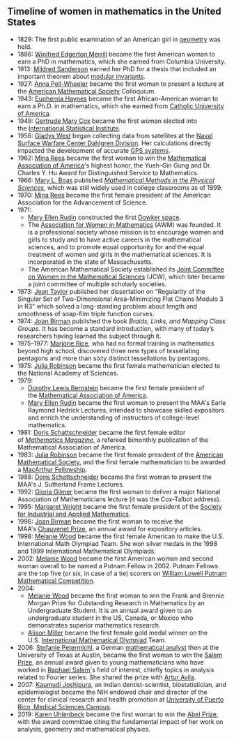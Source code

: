 <h2> Timeline of women in mathematics in the United States</h2>
<ul>
<li>1829: The first public examination of an American girl in&nbsp;<a title="Geometry" href="https://en.wikipedia.org/wiki/Geometry">geometry</a>&nbsp;was held.<sup id="cite_ref-1" class="reference"></sup></li>
<li>1886:&nbsp;<a title="Winifred Edgerton Merrill" href="https://en.wikipedia.org/wiki/Winifred_Edgerton_Merrill">Winifred Edgerton Merrill</a>&nbsp;became the first American woman to earn a PhD in mathematics, which she earned from Columbia University.</li>
<li>1913:&nbsp;<a title="Mildred Sanderson" href="https://en.wikipedia.org/wiki/Mildred_Sanderson">Mildred Sanderson</a>&nbsp;earned her PhD for a thesis that included an important theorem about&nbsp;<a title="Modular invariant theory" href="https://en.wikipedia.org/wiki/Modular_invariant_theory">modular invariants</a>.<sup id="cite_ref-agnesscott_3-0" class="reference"></sup></li>
<li>1927:&nbsp;<a title="Anna Johnson Pell Wheeler" href="https://en.wikipedia.org/wiki/Anna_Johnson_Pell_Wheeler">Anna Pell-Wheeler</a>&nbsp;became the first woman to present a lecture at the&nbsp;<a title="American Mathematical Society" href="https://en.wikipedia.org/wiki/American_Mathematical_Society">American Mathematical Society</a>&nbsp;Colloquium.<sup id="cite_ref-agnesscott2_4-0" class="reference"></sup></li>
<li>1943:&nbsp;<a title="Euphemia Haynes" href="https://en.wikipedia.org/wiki/Euphemia_Haynes">Euphemia Haynes</a>&nbsp;became the first African-American woman to earn a Ph.D. in mathematics, which she earned from&nbsp;<a class="mw-redirect" title="The Catholic University of America" href="https://en.wikipedia.org/wiki/The_Catholic_University_of_America">Catholic University of America</a>.<sup id="cite_ref-buffalo_5-0" class="reference"></sup></li>
<li>1949:&nbsp;<a title="Gertrude Mary Cox" href="https://en.wikipedia.org/wiki/Gertrude_Mary_Cox">Gertrude Mary Cox</a>&nbsp;became the first woman elected into the&nbsp;<a title="International Statistical Institute" href="https://en.wikipedia.org/wiki/International_Statistical_Institute">International Statistical Institute</a>.<sup id="cite_ref-agnesscott3_6-0" class="reference"></sup></li>
<li>1956:&nbsp;<a title="Gladys West" href="https://en.wikipedia.org/wiki/Gladys_West">Gladys West</a>&nbsp;began collecting data from satellites at the&nbsp;<a title="Naval Surface Warfare Center Dahlgren Division" href="https://en.wikipedia.org/wiki/Naval_Surface_Warfare_Center_Dahlgren_Division">Naval Surface Warfare Center Dahlgren Division</a>. Her calculations directly impacted the development of accurate&nbsp;<a class="mw-redirect" title="GPS system" href="https://en.wikipedia.org/wiki/GPS_system">GPS systems</a>.<sup id="cite_ref-7" class="reference"></sup></li>
<li>1962:&nbsp;<a title="Mina Rees" href="https://en.wikipedia.org/wiki/Mina_Rees">Mina Rees</a>&nbsp;became the first woman to win the&nbsp;<a title="Mathematical Association of America" href="https://en.wikipedia.org/wiki/Mathematical_Association_of_America">Mathematical Association of America</a>'s highest honor, the Yueh-Gin Gung and Dr. Charles Y. Hu Award for Distinguished Service to Mathematics.<sup id="cite_ref-agnesscott2_4-1" class="reference"></sup></li>
<li>1966:&nbsp;<a title="Mary L. Boas" href="https://en.wikipedia.org/wiki/Mary_L._Boas">Mary L. Boas</a>&nbsp;published&nbsp;<em><a title="Mathematical Methods in the Physical Sciences" href="https://en.wikipedia.org/wiki/Mathematical_Methods_in_the_Physical_Sciences">Mathematical Methods in the Physical Sciences</a></em>, which was still widely used in college classrooms as of 1999.</li>
<li>1970:&nbsp;<a title="Mina Rees" href="https://en.wikipedia.org/wiki/Mina_Rees">Mina Rees</a>&nbsp;became the first female president of the American Association for the Advancement of Science.<sup id="cite_ref-agnesscott4_10-0" class="reference"></sup></li>
<li>1971:
<ul>
<li><a title="Mary Ellen Rudin" href="https://en.wikipedia.org/wiki/Mary_Ellen_Rudin">Mary Ellen Rudin</a>&nbsp;constructed the first&nbsp;<a title="Dowker space" href="https://en.wikipedia.org/wiki/Dowker_space">Dowker space</a>.<sup id="cite_ref-11" class="reference"></sup></li>
<li>The&nbsp;<a title="Association for Women in Mathematics" href="https://en.wikipedia.org/wiki/Association_for_Women_in_Mathematics">Association for Women in Mathematics</a>&nbsp;(AWM) was founded. It is a professional society whose mission is to encourage women and girls to study and to have active careers in the mathematical sciences, and to promote equal opportunity for and the equal treatment of women and girls in the mathematical sciences. It is incorporated in the state of Massachusetts.<sup id="cite_ref-google_12-0" class="reference"></sup></li>
<li>The American Mathematical Society established its&nbsp;<a class="new" title="Joint Committee on Women in the Mathematical Sciences (page does not exist)" href="https://en.wikipedia.org/w/index.php?title=Joint_Committee_on_Women_in_the_Mathematical_Sciences&amp;action=edit&amp;redlink=1">Joint Committee on Women in the Mathematical Sciences</a>&nbsp;(JCW), which later became a joint committee of multiple scholarly societies.<sup id="cite_ref-wordpress_13-0" class="reference"></sup></li>
</ul>
</li>
<li>1973:&nbsp;<a title="Jean Taylor" href="https://en.wikipedia.org/wiki/Jean_Taylor">Jean Taylor</a>&nbsp;published her dissertation on &ldquo;Regularity of the Singular Set of Two-Dimensional Area-Minimizing Flat Chains Modulo 3 in R3&rdquo; which solved a long-standing problem about length and smoothness of soap-film triple function curves.<sup id="cite_ref-agnesscott5_14-0" class="reference"></sup></li>
<li>1974:&nbsp;<a title="Joan Birman" href="https://en.wikipedia.org/wiki/Joan_Birman">Joan Birman</a>&nbsp;published the book&nbsp;<em>Braids, Links, and Mapping Class Groups</em>. It has become a standard introduction, with many of today&rsquo;s researchers having learned the subject through it.<sup id="cite_ref-PDF-1513965283_15-0" class="reference"></sup></li>
<li>1975&ndash;1977:&nbsp;<a title="Marjorie Rice" href="https://en.wikipedia.org/wiki/Marjorie_Rice">Marjorie Rice</a>, who had no formal training in mathematics beyond high school, discovered three new types of tessellating pentagons and more than sixty distinct tessellations by pentagons.<sup id="cite_ref-camosun_16-0" class="reference"></sup></li>
<li>1975:&nbsp;<a title="Julia Robinson" href="https://en.wikipedia.org/wiki/Julia_Robinson">Julia Robinson</a>&nbsp;became the first female mathematician elected to the National Academy of Sciences.<sup id="cite_ref-awm-math_17-0" class="reference"></sup></li>
<li>1979:
<ul>
<li><a title="Dorothy Lewis Bernstein" href="https://en.wikipedia.org/wiki/Dorothy_Lewis_Bernstein">Dorothy Lewis Bernstein</a>&nbsp;became the first female president of the&nbsp;<a title="Mathematical Association of America" href="https://en.wikipedia.org/wiki/Mathematical_Association_of_America">Mathematical Association of America</a>.<sup id="cite_ref-google2_18-0" class="reference"></sup></li>
<li><a title="Mary Ellen Rudin" href="https://en.wikipedia.org/wiki/Mary_Ellen_Rudin">Mary Ellen Rudin</a>&nbsp;became the first woman to present the MAA's Earle Raymond Hedrick Lectures, intended to showcase skilled expositors and enrich the understanding of instructors of college-level mathematics.</li>
</ul>
</li>
<li>1981:&nbsp;<a title="Doris Schattschneider" href="https://en.wikipedia.org/wiki/Doris_Schattschneider">Doris Schattschneider</a>&nbsp;became the first female editor of&nbsp;<em><a title="Mathematics Magazine" href="https://en.wikipedia.org/wiki/Mathematics_Magazine">Mathematics Magazine</a></em>, a refereed bimonthly publication of the Mathematical Association of America.<sup id="cite_ref-parson_19-0" class="reference"></sup><sup id="cite_ref-bwm_20-0" class="reference"></sup></li>
<li>1983:&nbsp;<a title="Julia Robinson" href="https://en.wikipedia.org/wiki/Julia_Robinson">Julia Robinson</a>&nbsp;became the first female president of the&nbsp;<a title="American Mathematical Society" href="https://en.wikipedia.org/wiki/American_Mathematical_Society">American Mathematical Society</a>,<sup id="cite_ref-awm-math_17-1" class="reference"></sup>&nbsp;and the first female mathematician to be awarded a&nbsp;<a class="mw-redirect" title="MacArthur Fellowship" href="https://en.wikipedia.org/wiki/MacArthur_Fellowship">MacArthur Fellowship</a>.<sup id="cite_ref-agnesscott2_4-3" class="reference"></sup></li>
<li>1988:&nbsp;<a title="Doris Schattschneider" href="https://en.wikipedia.org/wiki/Doris_Schattschneider">Doris Schattschneider</a>&nbsp;became the first woman to present the MAA's J. Sutherland Frame Lectures.</li>
<li>1992:&nbsp;<a class="mw-redirect" title="Gloria Gilmer" href="https://en.wikipedia.org/wiki/Gloria_Gilmer">Gloria Gilmer</a>&nbsp;became the first woman to deliver a major National Association of Mathematicians lecture (it was the Cox-Talbot address).<sup id="cite_ref-buffalo2_21-0" class="reference"></sup></li>
<li>1995:&nbsp;<a title="Margaret H. Wright" href="https://en.wikipedia.org/wiki/Margaret_H._Wright">Margaret Wright</a>&nbsp;became the first female president of the&nbsp;<a title="Society for Industrial and Applied Mathematics" href="https://en.wikipedia.org/wiki/Society_for_Industrial_and_Applied_Mathematics">Society for Industrial and Applied Mathematics</a>.<sup id="cite_ref-agnesscott2_4-5" class="reference"></sup></li>
<li>1996:&nbsp;<a title="Joan Birman" href="https://en.wikipedia.org/wiki/Joan_Birman">Joan Birman</a>&nbsp;became the first woman to receive the MAA's&nbsp;<a title="Chauvenet Prize" href="https://en.wikipedia.org/wiki/Chauvenet_Prize">Chauvenet Prize</a>, an annual award for expository articles.<sup id="cite_ref-agnesscott2_4-6" class="reference"></sup></li>
<li>1998:&nbsp;<a title="Melanie Wood" href="https://en.wikipedia.org/wiki/Melanie_Wood">Melanie Wood</a>&nbsp;became the first female American to make the U.S. International Math Olympiad Team. She won silver medals in the 1998 and 1999 International Mathematical Olympiads.</li>
<li>2002:&nbsp;<a title="Melanie Wood" href="https://en.wikipedia.org/wiki/Melanie_Wood">Melanie Wood</a>&nbsp;became the first American woman and second woman overall to be named a Putnam Fellow in 2002. Putnam Fellows are the top five (or six, in case of a tie) scorers on&nbsp;<a title="William Lowell Putnam Mathematical Competition" href="https://en.wikipedia.org/wiki/William_Lowell_Putnam_Mathematical_Competition">William Lowell Putnam Mathematical Competition</a>.<sup id="cite_ref-duke_23-0" class="reference"></sup><sup id="cite_ref-jhu_24-0" class="reference"></sup></li>
<li>2004:
<ul>
<li><a title="Melanie Wood" href="https://en.wikipedia.org/wiki/Melanie_Wood">Melanie Wood</a>&nbsp;became the first woman to win the Frank and Brennie Morgan Prize for Outstanding Research in Mathematics by an Undergraduate Student. It is an annual award given to an undergraduate student in the US, Canada, or Mexico who demonstrates superior mathematics research.<sup id="cite_ref-PDF-1444762611_25-0" class="reference"></sup></li>
<li><a title="Alison Miller" href="https://en.wikipedia.org/wiki/Alison_Miller">Alison Miller</a>&nbsp;became the first female gold medal winner on the U.S.&nbsp;<a title="International Mathematical Olympiad" href="https://en.wikipedia.org/wiki/International_Mathematical_Olympiad">International Mathematical Olympiad</a>&nbsp;Team.<sup id="cite_ref-mathforum_26-0" class="reference"></sup></li>
</ul>
</li>
<li>2006:&nbsp;<a title="Stefanie Petermichl" href="https://en.wikipedia.org/wiki/Stefanie_Petermichl">Stefanie Petermichl</a>, a German&nbsp;<a title="Mathematical analysis" href="https://en.wikipedia.org/wiki/Mathematical_analysis">mathematical analyst</a>&nbsp;then at the University of Texas at Austin, became the first woman to win the&nbsp;<a title="Salem Prize" href="https://en.wikipedia.org/wiki/Salem_Prize">Salem Prize</a>, an annual award given to young mathematicians who have worked in&nbsp;<a class="mw-redirect" title="Raphael Salem" href="https://en.wikipedia.org/wiki/Raphael_Salem">Raphael Salem</a>'s field of interest, chiefly topics in analysis related to Fourier series.<sup id="cite_ref-cv_27-0" class="reference"></sup><sup id="cite_ref-agnesscott2_4-7" class="reference"></sup>&nbsp;She shared the prize with&nbsp;<a title="Artur Avila" href="https://en.wikipedia.org/wiki/Artur_Avila">Artur Avila</a>.<sup id="cite_ref-28" class="reference"></sup></li>
<li>2007:&nbsp;<a title="Kaumudi Joshipura" href="https://en.wikipedia.org/wiki/Kaumudi_Joshipura">Kaumudi Joshipura</a>, an Indian dentist-scientist, biostatistician, and epidemiologist became the NIH endowed chair and director of the center for clinical research and health promotion at&nbsp;<a title="University of Puerto Rico, Medical Sciences Campus" href="https://en.wikipedia.org/wiki/University_of_Puerto_Rico,_Medical_Sciences_Campus">University of Puerto Rico, Medical Sciences Campus</a>.<sup id="cite_ref-:1_29-0" class="reference"></sup><sup id="cite_ref-30" class="reference"></sup></li>
<li>2019:&nbsp;<a title="Karen Uhlenbeck" href="https://en.wikipedia.org/wiki/Karen_Uhlenbeck">Karen Uhlenbeck</a>&nbsp;became the first woman to win the&nbsp;<a title="Abel Prize" href="https://en.wikipedia.org/wiki/Abel_Prize">Abel Prize</a>, with the award committee citing the fundamental impact of her work on analysis, geometry and mathematical physics.</li>
</ul>
